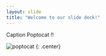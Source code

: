 ```yaml
---
layout: slide
title: "Welcome to our slide deck!"
---
```


Caption Poptocat !!

![poptocat](https://octodex.github.com/images/poptocat.png)
{: .center}
